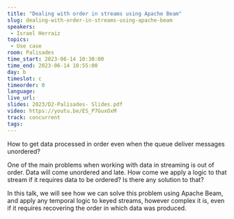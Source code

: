 ```yaml
---
title: "Dealing with order in streams using Apache Beam"
slug: dealing-with-order-in-streams-using-apache-beam
speakers:
 - Israel Herraiz
topics:
 - Use case
room: Palisades
time_start: 2023-06-14 10:30:00
time_end: 2023-06-14 10:55:00
day: b
timeslot: c
timeorder: 0
language: 
live_url: 
slides: 2023/D2-Palisades- Slides.pdf
video: https://youtu.be/ES_P7GuxOxM
track: concurrent
tags:
---
```


How to get data processed in order even when the queue deliver messages unordered?
 
 
 
 One of the main problems when working with data in streaming is out of order. Data will come unordered and late. How come we apply a logic to that stream if it requires data to be ordered? Is there any solution to that?
 
 
 
 In this talk, we will see how we can solve this problem using Apache Beam, and apply any temporal logic to keyed streams, however complex it is, even if it requires recovering the order in which data was produced.